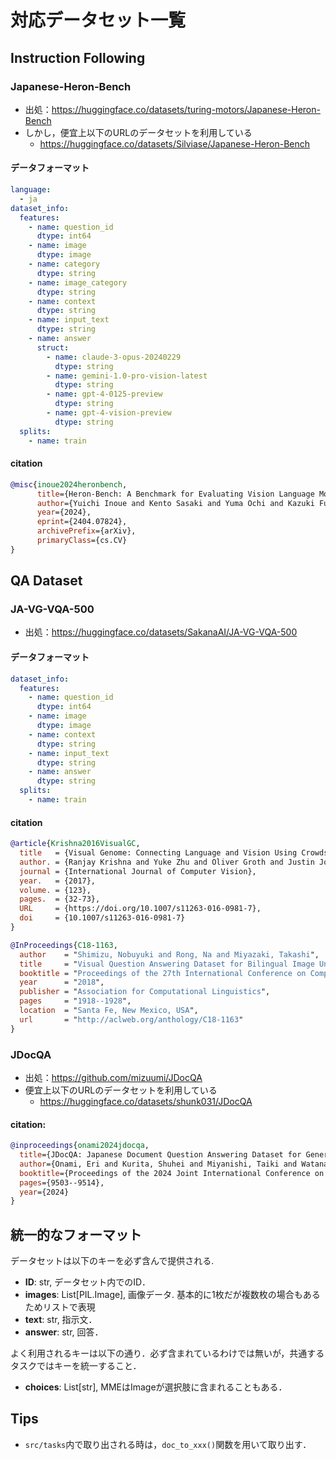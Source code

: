 # 対応データセット一覧

## Instruction Following

### Japanese-Heron-Bench

- 出処：https://huggingface.co/datasets/turing-motors/Japanese-Heron-Bench
- しかし，便宜上以下のURLのデータセットを利用している
    - https://huggingface.co/datasets/Silviase/Japanese-Heron-Bench

#### データフォーマット

```yaml
language:
  - ja
dataset_info:
  features:
    - name: question_id
      dtype: int64
    - name: image
      dtype: image
    - name: category
      dtype: string
    - name: image_category
      dtype: string
    - name: context
      dtype: string
    - name: input_text
      dtype: string
    - name: answer
      struct:
        - name: claude-3-opus-20240229
          dtype: string
        - name: gemini-1.0-pro-vision-latest
          dtype: string
        - name: gpt-4-0125-preview
          dtype: string
        - name: gpt-4-vision-preview
          dtype: string
  splits:
    - name: train
```


#### citation

```bibtex
@misc{inoue2024heronbench,
      title={Heron-Bench: A Benchmark for Evaluating Vision Language Models in Japanese}, 
      author={Yuichi Inoue and Kento Sasaki and Yuma Ochi and Kazuki Fujii and Kotaro Tanahashi and Yu Yamaguchi},
      year={2024},
      eprint={2404.07824},
      archivePrefix={arXiv},
      primaryClass={cs.CV}
}
```

## QA Dataset

### JA-VG-VQA-500

- 出処：https://huggingface.co/datasets/SakanaAI/JA-VG-VQA-500

#### データフォーマット

```yaml
dataset_info:
  features:
    - name: question_id
      dtype: int64
    - name: image
      dtype: image
    - name: context
      dtype: string
    - name: input_text
      dtype: string
    - name: answer
      dtype: string
  splits:
    - name: train
```

#### citation

```bibtex
@article{Krishna2016VisualGC,
  title   = {Visual Genome: Connecting Language and Vision Using Crowdsourced Dense Image Annotations},
  author. = {Ranjay Krishna and Yuke Zhu and Oliver Groth and Justin Johnson and Kenji Hata and Joshua Kravitz and Stephanie Chen and Yannis Kalantidis and Li-Jia Li and David A. Shamma and Michael S. Bernstein and Li Fei-Fei},
  journal = {International Journal of Computer Vision},
  year.   = {2017},
  volume. = {123},
  pages.  = {32-73},
  URL     = {https://doi.org/10.1007/s11263-016-0981-7},
  doi     = {10.1007/s11263-016-0981-7}
}
```

```bibtex
@InProceedings{C18-1163,
  author    = "Shimizu, Nobuyuki and Rong, Na and Miyazaki, Takashi",
  title     = "Visual Question Answering Dataset for Bilingual Image Understanding: A Study of Cross-Lingual Transfer Using Attention Maps",
  booktitle = "Proceedings of the 27th International Conference on Computational Linguistics",
  year      = "2018",
  publisher = "Association for Computational Linguistics",
  pages     = "1918--1928",
  location  = "Santa Fe, New Mexico, USA",
  url       = "http://aclweb.org/anthology/C18-1163"
}
```



### JDocQA

- 出処：https://github.com/mizuumi/JDocQA
- 便宜上以下のURLのデータセットを利用している
    - https://huggingface.co/datasets/shunk031/JDocQA


#### citation:

```bibtex
@inproceedings{onami2024jdocqa,
  title={JDocQA: Japanese Document Question Answering Dataset for Generative Language Models},
  author={Onami, Eri and Kurita, Shuhei and Miyanishi, Taiki and Watanabe, Taro},
  booktitle={Proceedings of the 2024 Joint International Conference on Computational Linguistics, Language Resources and Evaluation (LREC-COLING 2024)},
  pages={9503--9514},
  year={2024}
}
```


## 統一的なフォーマット

データセットは以下のキーを必ず含んで提供される.

- **ID**: str, データセット内でのID．
- **images**: List[PIL.Image], 画像データ. 基本的に1枚だが複数枚の場合もあるためリストで表現
- **text**: str, 指示文．
- **answer**: str, 回答．

よく利用されるキーは以下の通り．必ず含まれているわけでは無いが，共通するタスクではキーを統一すること．

- **choices**: List[str], MMEはImageが選択肢に含まれることもある．

## Tips

- `src/tasks`内で取り出される時は，`doc_to_xxx()`関数を用いて取り出す．
